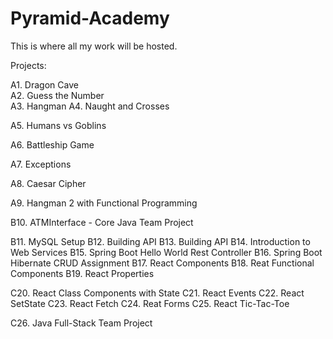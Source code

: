 # Pyramid-Academy
This is where all my work will be hosted. 

Projects:

A1. Dragon Cave\
A2. Guess the Number\
A3. Hangman
A4. Naught and Crosses

A5. Humans vs Goblins

A6. Battleship Game

A7. Exceptions

A8. Caesar Cipher 

A9. Hangman 2 with Functional Programming

B10. ATMInterface - Core Java Team Project

B11. MySQL Setup
B12. Building API
B13. Building API
B14. Introduction to Web Services
B15. Spring Boot Hello World Rest Controller
B16. Spring Boot Hibernate CRUD Assignment
B17. React Components
B18. Reat Functional Components
B19. React Properties

C20. React Class Components with State
C21. React Events
C22. React SetState
C23. React Fetch
C24. Reat Forms
C25. React Tic-Tac-Toe

C26. Java Full-Stack Team Project

